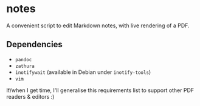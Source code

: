# notes
A convenient script to edit Markdown notes, with live rendering of a PDF.

## Dependencies

  - `pandoc`
  - `zathura`
  - `inotifywait` (available in Debian under `inotify-tools`)
  - `vim`

If/when I get time, I'll generalise this requirements list to support other PDF
readers & editors :)
